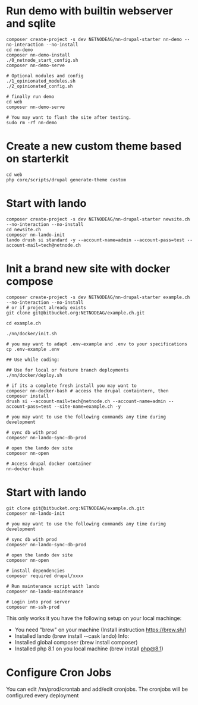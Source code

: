 # Run demo with builtin webserver and sqlite
```
composer create-project -s dev NETNODEAG/nn-drupal-starter nn-demo --no-interaction --no-install
cd nn-demo
composer nn-demo-install
./0_netnode_start_config.sh
composer nn-demo-serve

# Optional modules and config
./1_opinionated_modules.sh
./2_opinionated_config.sh

# finally run demo
cd web
composer nn-demo-serve

# You may want to flush the site after testing.
sudo rm -rf nn-demo
```

# Create a new custom theme based on starterkit
```
cd web
php core/scripts/drupal generate-theme custom
```

# Start with lando
```
composer create-project -s dev NETNODEAG/nn-drupal-starter newsite.ch --no-interaction --no-install
cd newsite.ch
composer nn-lando-init
lando drush si standard -y --account-name=admin --account-pass=test --account-mail=tech@netnode.ch 
```

# Init a brand new site with docker compose
```
composer create-project -s dev NETNODEAG/nn-drupal-starter example.ch --no-interaction --no-install
# or if project already exists
git clone git@bitbucket.org:NETNODEAG/example.ch.git

cd example.ch

./nn/docker/init.sh

# you may want to adapt .env-example and .env to your specifications
cp .env-example .env 

## Use while coding:

## Use for local or feature branch deployments
./nn/docker/deploy.sh

# if its a complete fresh install you may want to
composer nn-docker-bash # access the drupal containtern, then
composer install
drush si --account-mail=tech@netnode.ch --account-name=admin --account-pass=test --site-name=example.ch -y

# you may want to use the following commands any time during development

# sync db with prod
composer nn-lando-sync-db-prod

# open the lando dev site
composer nn-open

# Access drupal docker container
nn-docker-bash
```

# Start with lando
```
git clone git@bitbucket.org:NETNODEAG/example.ch.git
composer nn-lando-init

# you may want to use the following commands any time during development

# sync db with prod
composer nn-lando-sync-db-prod

# open the lando dev site
composer nn-open

# install dependencies
composer required drupal/xxxx

# Run maintenance script with lando
composer nn-lando-maintenance

# Login into prod server
composer nn-ssh-prod
```

This only works it you have the following setup on your local machinge:
- You need "brew" on your machine (Install instruction https://brew.sh/)
- Installed lando (brew install --cask lando) Info:
- Installed global composer (brew install composer)
- Installed php 8.1 on you local machine (brew install php@8.1)

# Configure Cron Jobs
You can edit /nn/prod/crontab and add/edit cronjobs. The cronjobs will be configured every deployment 

# 